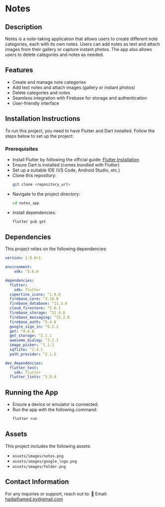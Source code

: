 # Notes

## Description
Notes is a note-taking application that allows users to create different note categories, each with its own notes. Users can add notes as text and attach images from their gallery or capture instant photos. The app also allows users to delete categories and notes as needed.

## Features
- Create and manage note categories
- Add text notes and attach images (gallery or instant photos)
- Delete categories and notes
- Seamless integration with Firebase for storage and authentication
- User-friendly interface

## Installation Instructions
To run this project, you need to have Flutter and Dart installed. Follow the steps below to set up the project:

### Prerequisites
- Install Flutter by following the official guide: [Flutter Installation](https://docs.flutter.dev/get-started/install)
- Ensure Dart is installed (comes bundled with Flutter)
- Set up a suitable IDE (VS Code, Android Studio, etc.)
- Clone this repository:
  ```bash
  git clone <repository_url>
  ```
- Navigate to the project directory:
  ```bash
  cd notes_app
  ```
- Install dependencies:
  ```bash
  flutter pub get
  ```

## Dependencies
This project relies on the following dependencies:

```yaml
version: 1.0.0+1

environment:
    sdk: ^3.6.0

dependencies:
  flutter:
    sdk: flutter
  cupertino_icons: ^1.0.8
  firebase_core: ^3.10.0
  firebase_database: ^11.3.0
  cloud_firestore: ^5.6.1
  firebase_storage: ^12.4.0
  firebase_messaging: ^15.2.0
  firebase_auth: ^5.4.0
  google_sign_in: ^6.2.2
  get: ^4.6.6
  get_storage: ^2.1.1
  awesome_dialog: ^3.2.1
  image_picker: ^1.1.2
  sqflite: ^2.4.1
  path_provider: ^2.1.5

dev_dependencies:
  flutter_test:
    sdk: flutter
  flutter_lints: ^5.0.0
```

## Running the App
- Ensure a device or emulator is connected.
- Run the app with the following command:
  ```bash
  flutter run
  ```

## Assets
This project includes the following assets:
- `assets/images/notes.png`
- `assets/images/google_logo.png`
- `assets/images/folder.png`

## Contact Information
For any inquiries or support, reach out to:
📧 Email: hadialhamed.py@gmail.com
